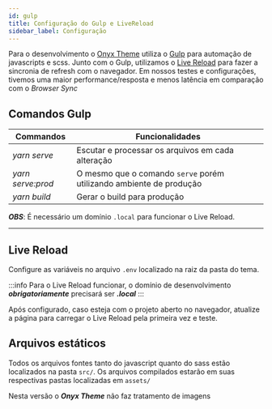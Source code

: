 ```yaml
---
id: gulp
title: Configuração do Gulp e LiveReload
sidebar_label: Configuração
---
```


Para o desenvolvimento o [Onyx Theme](https://github.com/andremacola/onyx-theme) utiliza o [Gulp](https://gulpjs.com/) para automação de javascripts e scss. Junto com o Gulp, utilizamos o [Live Reload](https://github.com/livereload/livereload-js) para fazer a sincronia de refresh com o navegador. Em nossos testes e configurações, tivemos uma maior performance/resposta e menos latência em comparação com o *Browser Sync*

## Comandos Gulp

|Commandos         | Funcionalidades                            |
|------------------|--------------------------------------------|
| *yarn serve*       | Escutar e processar os arquivos em cada alteração
| *yarn serve:prod*  | O mesmo que o comando `serve` porém utilizando ambiente de produção
| *yarn build*       | Gerar o build para produção

***OBS***: É necessário um domínio `.local` para funcionar o Live Reload.

---

## Live Reload

Configure as variáveis no arquivo `.env` localizado na raiz da pasta do tema.

:::info
Para o Live Reload funcionar, o domínio de desenvolvimento ***obrigatoriamente*** precisará ser ***.local***
:::

Após configurado, caso esteja com o projeto aberto no navegador, atualize a página para carregar o Live Reload pela primeira vez e teste.

## Arquivos estáticos

Todos os arquivos fontes tanto do javascript quanto do sass estão localizados na pasta `src/`. Os arquivos compilados estarão em suas respectivas pastas localizadas em `assets/`

Nesta versão o ***Onyx Theme*** não faz tratamento de imagens